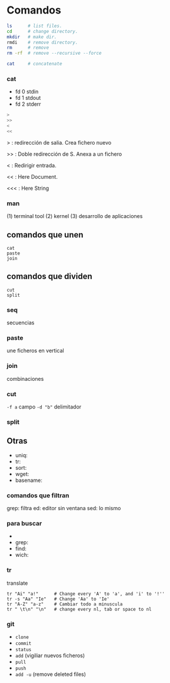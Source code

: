 # Comandos

```bash
ls      # list files.
cd      # change directory.
mkdir   # make dir.
rmdi    # remove directory.
rm      # remove
rm -rf  # remove --recursive --force

cat     # concatenate
```

### cat
- fd 0 stdin
- fd 1 stdout
- fd 2 stderr

```bash
>
>>
<
<<
```

&gt; : redirección de salia. Crea fichero nuevo

&gt;&gt; : Doble redirección de S. Anexa a un fichero

&lt; : Redirigir entrada.

&lt;&lt; : Here Document.

&lt;&lt;&lt; : Here String


### man
 (1) terminal tool
 (2) kernel
 (3) desarrollo de aplicaciones


## comandos que unen
```
cat
paste
join
```
## comandos que dividen
```
cut
split
```

### seq
secuencias

### paste
une ficheros en vertical

### join
combinaciones

### cut
`-f a` campo
`-d "b"` delimitador

### split

## Otras
- uniq:
- tr:
- sort:
- wget:
- basename:

### comandos que filtran
grep: filtra
ed: editor sin ventana
sed: lo mismo


### para buscar
-
- grep:
- find:
- wich:

### tr
translate
```
tr "Ai" "a!"      # Change every 'A' to 'a', and 'i' to '!''
tr -s "Aa" "Ie"   # Change 'Aa' to 'Ie'
tr "A-Z" "a-z"    # Cambiar todo a minuscula
tr " \t\n" "\n"   # change every nl, tab or space to nl

```



### git

* `clone`
* `commit`
* `status`
* `add` (vigiliar nuevos ficheros)
* `pull`
* `push`
* `add -u` (remove deleted files)
